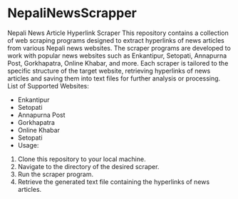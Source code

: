 # NepaliNewsScrapper
Nepali News Article Hyperlink Scraper
This repository contains a collection of web scraping programs designed to extract hyperlinks of news articles from various Nepali news websites. The scraper programs are developed to work with popular news websites such as Enkantipur, Setopati, Annapurna Post, Gorkhapatra, Online Khabar, and more.
Each scraper is tailored to the specific structure of the target website, retrieving hyperlinks of news articles and saving them into text files for further analysis or processing.
List of Supported Websites:
- Enkantipur
- Setopati
- Annapurna Post
- Gorkhapatra
- Online Khabar
- Setopati
- Usage:
1. Clone this repository to your local machine.
2. Navigate to the directory of the desired scraper.
3. Run the scraper program.
4. Retrieve the generated text file containing the hyperlinks of news articles.
